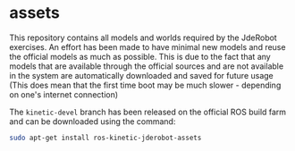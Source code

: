 # assets

This repository contains all models and worlds required by the JdeRobot exercises. An effort has been made to have minimal new models and reuse the official models as much as possible. This is due to the fact that any models that are available through the official sources and are not available in the system are automatically downloaded and saved for future usage (This does mean that the first time boot may be much slower - depending on one's internet connection)

The `kinetic-devel` branch has been released on the official ROS build farm and can be downloaded using the command:

```bash
sudo apt-get install ros-kinetic-jderobot-assets
```
